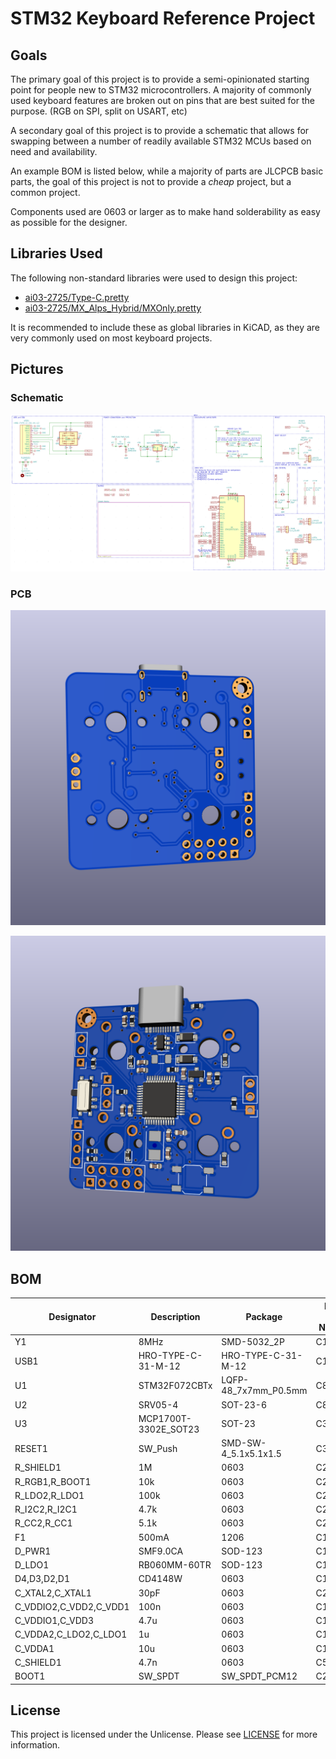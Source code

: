 # STM32 Keyboard Reference Project

## Goals

The primary goal of this project is to provide a semi-opinionated starting point for people new to STM32 microcontrollers.
A majority of commonly used keyboard features are broken out on pins that are best suited for the purpose. (RGB on SPI, split on USART, etc)

A secondary goal of this project is to provide a schematic that allows for swapping between a number of readily available STM32 MCUs based on need and availability.

An example BOM is listed below, while a majority of parts are JLCPCB basic parts, the goal of this project is not to provide a _cheap_ project, but a common project.

Components used are 0603 or larger as to make hand solderability as easy as possible for the designer.

## Libraries Used

The following non-standard libraries were used to design this project:

- [ai03-2725/Type-C.pretty](https://github.com/ai03-2725/Type-C.pretty)
- [ai03-2725/MX_Alps_Hybrid/MXOnly.pretty](https://github.com/ai03-2725/MX_Alps_Hybrid)

It is recommended to include these as global libraries in KiCAD, as they are very commonly used on most keyboard projects.

## Pictures

### Schematic

![schematic.png](.github/schematic.png)

### PCB

![pcb-front.png](.github/pcb-front.png)

![pcb-back.png](.github/pcb-back.png)

## BOM

| Designator | Description | Package | LCSC Part Number |
|-----------|-----------| -------|-----------------|
|Y1|8MHz|SMD-5032_2P|C115962|
|USB1|HRO-TYPE-C-31-M-12|HRO-TYPE-C-31-M-12|C165948|
|U1|STM32F072CBTx|LQFP-48_7x7mm_P0.5mm|C81720|
|U2|SRV05-4|SOT-23-6|C85364|
|U3|MCP1700T-3302E_SOT23|SOT-23|C39051|
|RESET1|SW_Push|SMD-SW-4_5.1x5.1x1.5|C318884|
|R_SHIELD1|1M|0603|C22935|
|R_RGB1,R_BOOT1|10k|0603|C25804|
|R_LDO2,R_LDO1|100k|0603|C25803|
|R_I2C2,R_I2C1|4.7k|0603|C23162|
|R_CC2,R_CC1|5.1k|0603|C23186|
|F1|500mA|1206|C151162|
|D_PWR1|SMF9.0CA|SOD-123|C123799|
|D_LDO1|RB060MM-60TR|SOD-123|C115330|
|D4,D3,D2,D1|CD4148W|0603|C109002|
|C_XTAL2,C_XTAL1|30pF|0603|C22397|
|C_VDDIO2,C_VDD2,C_VDD1|100n|0603|C14663|
|C_VDDIO1,C_VDD3|4.7u|0603|C19666|
|C_VDDA2,C_LDO2,C_LDO1|1u|0603|C15849|
|C_VDDA1|10u|0603|C19702|
|C_SHIELD1|4.7n|0603|C53987|
|BOOT1|SW_SPDT|SW_SPDT_PCM12|C221841|

## License

This project is licensed under the Unlicense. Please see [LICENSE](LICENSE) for more information.
